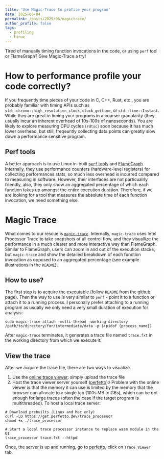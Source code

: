 ```yaml
---
title: 'Use Magic-Trace to profile your program'
date: 2025-06-04
permalink: /posts/2025/06/magictrace/
author_profile: false
tags:
  - profiling
  - Linux
---
```


Tired of manually timing function invocations in the code, or using `perf` tool or FlameGraph? Give Magic-Trace a try!

How to performance profile your code correctly?
======
If you frequently time pieces of your code in C, C++, Rust, etc., you are probably familiar with timing APIs such as `std::chrono::high_resolution_clock`, `clock_gettime`, or `std::time::Instant`. While they are great in timing your programs in a coarser granularity (they usually incur an inherent overhead of 10s-100s of nanoseconds). You are likely to explore measuring CPU cycles (`rdtsc`) soon because it has much lower overhead, but still, freqeuntly collecting data points can greatly slow down a performance sensitive program.

Perf tools
------
A better approach is to use Linux in-built [`perf` tools](https://perfwiki.github.io/main/) and [FlameGraph](https://github.com/brendangregg/FlameGraph). Internally, they use performance counters (hardware-level registers) for collecting performances stats, so much less overhead is incurred compared to measuring in software. However, their interfaces are not particualrly friendly, also, they only show an aggregated percentage of which each function takes up amongst the entire execution duration. Therefore, if we are looking for a tool that measures the absolute time of each function invocation, we need something else.

Magic Trace
======
What comes to our rescue is [`magic-trace`](https://github.com/janestreet/magic-trace). Internally, `magic-trace` uses Intel Processor Trace to take snapshots of all control flow, and they visuallize the performance in a much clearer and more interactive way than FlameGraph. Similar to FlameGraph, users can zoom in and out of the execution stacks, but `magic-trace` and show the detailed breakdown of each function invocation as opposed to an aggregated percentage (see example illustrations in the `README`).

How to use?
------
The first step is to acquire the executable (follow `README` from the github page). Then the way to use is very similar to `perf` - point it to a function or attach it to a running process. I personally prefer attaching to a running program as usually we only need a very small duration of execution for analysis:
```
sudo magic-trace attach -multi-thread -working-directory /path/to/directory/for/intermediate/data -p $(pidof {process_name})
```
After `magic-trace` terminates, it generates a trace file named `trace.fxt` in the working directory from which we execute it.

View the trace
------
After we acquire the trace file, there are two ways to visualize.
1. Use the [online trace viewer](https://magic-trace.org/): simply upload the trace file
2. Host the trace viewer server yourself ([perfetto](https://perfetto.dev/docs/quickstart/trace-analysis)):\\
Problem with the online viewer is that the memory it can use is limited by the memory that the browser can allocate to a single tab (100s MB to GBs), which can be not enough for large traces (often the case if the target program is multithreaded). To host a local trace server:

```
# Download prebuilts (Linux and Mac only)
curl -LO https://get.perfetto.dev/trace_processor
chmod +x ./trace_processor

# Start a local trace processor instance to replace wasm module in the UI
trace_processor trace.fxt --httpd
```
Once, the server is up and running, go to [perfetto](https://perfetto.dev/docs/quickstart/trace-analysis), click on `Trace Viewer` tab.